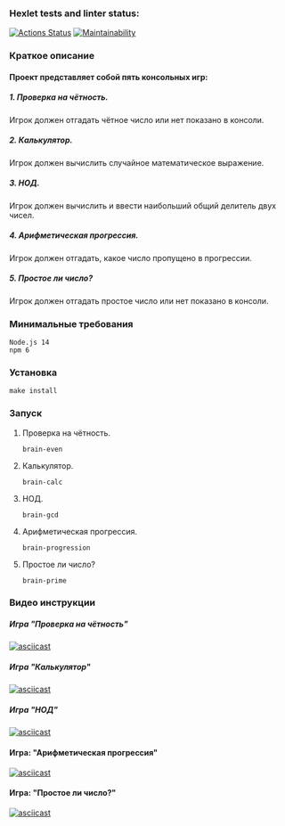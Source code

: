 ### Hexlet tests and linter status:
[![Actions Status](https://github.com/1romang1/frontend-project-44/actions/workflows/hexlet-check.yml/badge.svg)](https://github.com/1romang1/frontend-project-44/actions) [![Maintainability](https://api.codeclimate.com/v1/badges/37defc7a92438ecb4cab/maintainability)](https://codeclimate.com/github/1romang1/frontend-project-44/maintainability)

### Краткое описание
 #### Проект представляет собой пять консольных игр: 
   ##### 1. Проверка на чётность.
Игрок должен отгадать чётное число или нет показано в консоли.
  ##### 2. Калькулятор.
Игрок должен вычислить случайное математическое выражение.
   ##### 3. НОД.
Игрок должен вычислить и ввести наибольший общий делитель двух чисел.
   ##### 4. Арифметическая прогрессия.
Игрок должен отгадать, какое число пропущено в прогрессии.
  #####  5. Простое ли число?
Игрок должен отгадать простое число или нет показано в консоли.


### Минимальные требования
    Node.js 14
    npm 6

### Установка
```
make install
```

### Запуск
1. Проверка на чётность.
    ```
    brain-even
    ```
 2. Калькулятор.
    ```
    brain-calc
    ```
3. НОД.
    ```
    brain-gcd
    ```
4. Арифметическая прогрессия.
    ```
    brain-progression
    ```
5. Простое ли число?
    ```
    brain-prime
    ```

### Видео инструкции

##### Игра "Проверка на чётность"

[![asciicast](https://asciinema.org/a/v1eVhbXlbzLj3dqKQjlW5pyAD.svg)](https://asciinema.org/a/v1eVhbXlbzLj3dqKQjlW5pyAD)

##### Игра "Калькулятор"

[![asciicast](https://asciinema.org/a/84OzeBPgkpOOsqLXyYWxhryPE.svg)](https://asciinema.org/a/84OzeBPgkpOOsqLXyYWxhryPE)

##### Игра "НОД"

[![asciicast](https://asciinema.org/a/gFYf6iLhh54auNGEghFNBbUWe.svg)](https://asciinema.org/a/gFYf6iLhh54auNGEghFNBbUWe)

#### Игра: "Арифметическая прогрессия"

[![asciicast](https://asciinema.org/a/eMVW1hdpw9KYWy559iMyyqvgh.svg)](https://asciinema.org/a/eMVW1hdpw9KYWy559iMyyqvgh)

#### Игра: "Простое ли число?"

[![asciicast](https://asciinema.org/a/RXLvacN7PtM5891qs6sM2i5ak.svg)](https://asciinema.org/a/RXLvacN7PtM5891qs6sM2i5ak)
